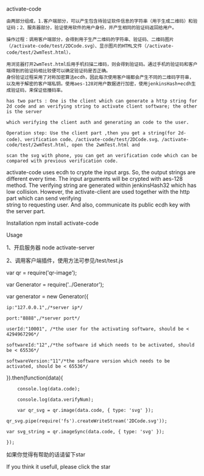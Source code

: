 activate-code
	
	由两部分组成，1.客户端部分，可以产生包含待验证软件信息的字符串（用于生成二维码）和验证码；2、服务器部分，验证使用软件的用户身份，并产生相同的验证码返回给用户。
	
	操作过程：调用客户端部分，会得到用于生产二维码的字符串、验证码、二维码图片（/activate-code/test/2DCode.svg）、显示图片的HTML文件（/activate-code/test/2wmTest.html），
	
	用浏览器打开2wmTest.html后用手机扫描二维码，则会得到验证码。通过手机的验证码和客户端得到的验证码相比较便可以确定验证码是否正确。
	身份验证过程采用了对称加密算法ecdh，因此每次使用客户端都会产生不同的二维码字符串，以及用于解密的客户端私钥。使用aes-128对用户数据进行加密，使用jenkinsHash+ecdh生成验证码，来保证低撞码率。
	
	has two parts : One is the client which can generate a http string for 2d code and an verifying string to activate client software; the other is the server
	
	which verifying the client auth and generating an code to the user.
	
	Operation step: Use the client part ,then you get a string(for 2d-code)、verification code、/activate-code/test/2DCode.svg、/activate-code/test/2wmTest.html, open the 2wmTest.html and
	
	scan the svg with phone, you can get an verification code which can be compared with previous verification code.
activate-code uses ecdh to crypte the input args. So, the output strings are different every time.
The input arguments will be crypted with aes-128 method. The verifying string are generated within jenkinsHash32 
which has low collision. However, the activate-client are used together with the http part which can send verifying  
string to requesting user. And also, communicate its public ecdh key with the server part.

Installation
npm install activate-code

 
Usage

1、开启服务器 node activate-server

2、调用客户端插件，使用方法可参见/test/test.js

var qr = require('qr-image');

var Generator = require('../Generator');

var generator = new Generator({
	
	ip:"127.0.0.1",/*server ip*/
	
	port:"8888",/*server port*/
	
	userId:"10001", /*the user for the activating software, should be < 4294967296*/
	
	softwareId:"12",/*the software id which needs to be activated, should be < 65536*/
	
	softwareVersion:"11"/*the software version which needs to be activated, should be < 65536*/

}).then(function(data){
		
		console.log(data.code);
		
		console.log(data.verifyNum);
		
		var qr_svg = qr.image(data.code, { type: 'svg' });
        
	qr_svg.pipe(require('fs').createWriteStream('2DCode.svg'));
        
	var svg_string = qr.imageSync(data.code, { type: 'svg' });
	
	});

如果你觉得有帮助的话请留下star

If you think it usefull, please click the star
